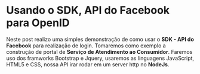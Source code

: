 # Usando o SDK, API do Facebook para OpenID

Neste post realizo uma simples demonstração de como usar o **SDK - API do Facebook** para realização de login. Tomaremos como exemplo a construção de portal de **Serviço de Atendimento ao Consumidor**. Faremos uso dos framworks Bootstrap e Jquery, usaremos as linguagens JavaScript, HTML5 e CSS, nossa API irar rodar em um server http no **NodeJs**.




